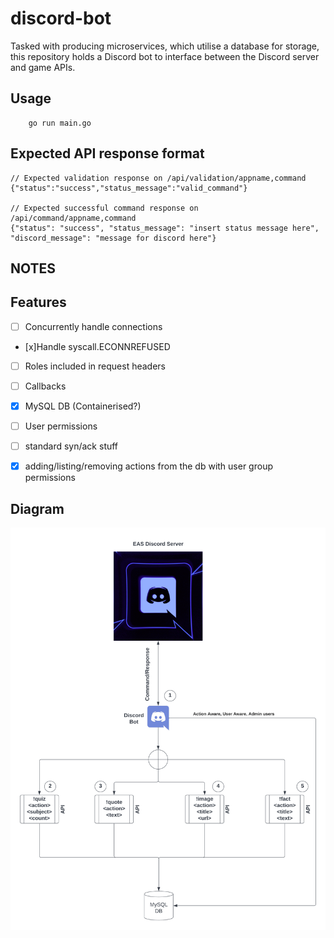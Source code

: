 # discord-bot

Tasked with producing microservices, which utilise a database for storage, this repository holds a Discord bot to interface between the Discord server and game APIs.

## Usage

```Golang
    go run main.go
```

## Expected API response format

```
// Expected validation response on /api/validation/appname,command
{"status":"success","status_message":"valid_command"}

// Expected successful command response on /api/command/appname,command
{"status": "success", "status_message": "insert status message here", "discord_message": "message for discord here"}
```

## NOTES

## Features

- [ ] Concurrently handle connections

- [x]Handle syscall.ECONNREFUSED

- [ ] Roles included in request headers

- [ ] Callbacks

- [x] MySQL DB (Containerised?)

- [ ] User permissions

- [ ] standard syn/ack stuff

- [x] adding/listing/removing actions from the db with user group permissions

## Diagram

![Task diagram](img/disc-bot-diagram.png "Task diagram")
